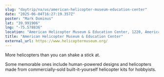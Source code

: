 ```yaml
---
slug: "daytrip/na/us/american-helicopter-museum-education-center"
date: "2025-06-04T16:27:19.357Z"
poster: "Mark Dominus"
lat: "39.991906"
lng: "-75.578836"
location: "American Helicopter Museum & Education Center, 1220, American Boulevard, West Goshen Township, Chester County, Pennsylvania, 19380, United States"
title: "American Helicopter Museum & Education Center"
external_url: https://www.helicoptermuseum.org/
---
```

More helicopters than you can shake a stick at.

Some memorable ones include human-powered designs and helicopters made from commercially-sold built-it-yourself helicopter kits for hobbyists.
